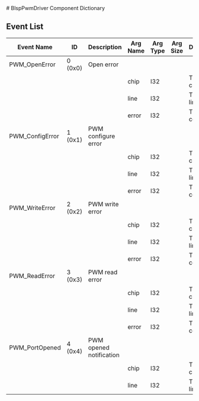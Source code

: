 <title>BlspPwmDriver Component Dictionary</title>
# BlspPwmDriver Component Dictionary



## Event List

|Event Name|ID|Description|Arg Name|Arg Type|Arg Size|Description
|---|---|---|---|---|---|---|
|PWM_OpenError|0 (0x0)|Open error| | | | |
| | | |chip|I32||The PWM chip|
| | | |line|I32||The PWM line|
| | | |error|I32||The error code|
|PWM_ConfigError|1 (0x1)|PWM configure error| | | | |
| | | |chip|I32||The PWM chip|
| | | |line|I32||The PWM line|
| | | |error|I32||The error code|
|PWM_WriteError|2 (0x2)|PWM write error| | | | |
| | | |chip|I32||The PWM chip|
| | | |line|I32||The PWM line|
| | | |error|I32||The error code|
|PWM_ReadError|3 (0x3)|PWM read error| | | | |
| | | |chip|I32||The PWM chip|
| | | |line|I32||The PWM line|
| | | |error|I32||The error code|
|PWM_PortOpened|4 (0x4)|PWM opened notification| | | | |
| | | |chip|I32||The PWM chip|
| | | |line|I32||The PWM line|
